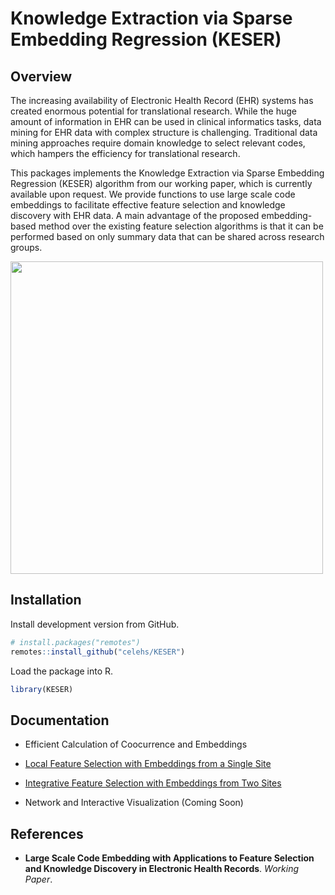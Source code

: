 Knowledge Extraction via Sparse Embedding Regression (KESER)
================

## Overview

The increasing availability of Electronic Health Record (EHR) systems has created enormous potential for translational research. While the huge amount of information in EHR can be used in clinical informatics tasks, data mining for EHR data with complex structure is challenging. Traditional data mining approaches require domain knowledge to select relevant codes, which hampers the efficiency for translational research.

This packages implements the Knowledge Extraction via Sparse Embedding Regression (KESER) algorithm from our working paper, which is currently available upon request. We provide functions to use large scale code embeddings to facilitate effective feature selection and knowledge discovery with EHR data. A main advantage of the proposed embedding-based method over the existing feature selection algorithms is that it can be performed based on only summary data that can be shared across research groups.

<img src="https://github.com/celehs/KESER/raw/master/flowchart/flowchart.png" width="500" />

## Installation

Install development version from GitHub.

``` r
# install.packages("remotes")
remotes::install_github("celehs/KESER")
```

Load the package into R.

``` r
library(KESER)
```

## Documentation

- Efficient Calculation of Coocurrence and Embeddings 

- [Local Feature Selection with Embeddings from a Single Site](https://celehs.github.io/KESER/articles/single.html)

- [Integrative Feature Selection with Embeddings from Two Sites](https://celehs.github.io/KESER/articles/multiple.html)

- Network and Interactive Visualization (Coming Soon)

## References

- __Large Scale Code Embedding with Applications to Feature Selection and Knowledge Discovery in Electronic Health Records__. _Working Paper_. 
